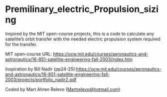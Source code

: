 # Premilinary_electric_Propulsion_sizing
Inspired by the MIT open-course projects, this is a code to calculate any satellite’s orbit transfer with the needed electric propulsion system required for the transfer.

MIT open-course URL: https://ocw.mit.edu/courses/aeronautics-and-astronautics/16-851-satellite-engineering-fall-2003/index.htm

Inspiration by Bill Nadir (pp24-25):https://ocw.mit.edu/courses/aeronautics-and-astronautics/16-851-satellite-engineering-fall-2003/projects/portfolio_nadir2.pdf

Coded by Mart Ahren Relevo (Martrelevo@hotmail.com)
